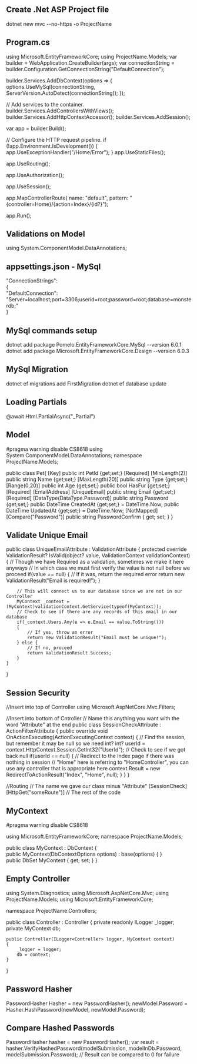 ## Create .Net ASP Project file
dotnet new mvc --no-https -o ProjectName

## Program.cs

using Microsoft.EntityFrameworkCore;
using ProjectName.Models;
var builder = WebApplication.CreateBuilder(args);
var connectionString = builder.Configuration.GetConnectionString("DefaultConnection");

builder.Services.AddDbContext<MyContext>(options =>
{
    options.UseMySql(connectionString, ServerVersion.AutoDetect(connectionString));
});

// Add services to the container.
builder.Services.AddControllersWithViews();
builder.Services.AddHttpContextAccessor();
builder.Services.AddSession();

var app = builder.Build();

// Configure the HTTP request pipeline.
if (!app.Environment.IsDevelopment())
{
    app.UseExceptionHandler("/Home/Error");
}
app.UseStaticFiles();

app.UseRouting();

app.UseAuthorization();

app.UseSession();

app.MapControllerRoute(
    name: "default",
    pattern: "{controller=Home}/{action=Index}/{id?}");

app.Run();

## Validations on Model

using System.ComponentModel.DataAnnotations;

## appsettings.json - MySql

"ConnectionStrings":    
    {        
        "DefaultConnection": "Server=localhost;port=3306;userid=root;password=root;database=monsterdb;"    
    }

## MySql commands setup

dotnet add package Pomelo.EntityFrameworkCore.MySql --version 6.0.1
dotnet add package Microsoft.EntityFrameworkCore.Design --version 6.0.3

## MySql Migration

dotnet ef migrations add FirstMigration
dotnet ef database update

## Loading Partials
@await Html.PartialAsync("_Partial")

## Model

#pragma warning disable CS8618
using System.ComponentModel.DataAnnotations;
namespace ProjectName.Models;

public class Pet{
    [Key]
    public int PetId {get;set;}
    [Required]
    [MinLength(2)]
    public string Name {get;set;}
    [MaxLength(20)]
    public string Type {get;set;}
    [Range(0,20)]
    public int Age {get;set;}
    public bool HasFur {get;set;}
    [Required]
    [EmailAddress]
    [UniqueEmail]
    public string Email {get;set;}
    [Required]
    [DataType(DataType.Password)]
    public string Password {get;set;}
    public DateTime CreatedAt {get;set;} = DateTime.Now;
    public DateTime UpdatedAt {get;set;} = DateTime.Now;
    [NotMapped]
    [Compare("Password")]
    public string PasswordConfirm { get; set; }
}

## Validate Unique Email

public class UniqueEmailAttribute : ValidationAttribute
{
    protected override ValidationResult? IsValid(object? value, ValidationContext validationContext)
    {
    	// Though we have Required as a validation, sometimes we make it here anyways
    	// In which case we must first verify the value is not null before we proceed
        if(value == null)
        {
    	    // If it was, return the required error
            return new ValidationResult("Email is required!");
        }
    
    	// This will connect us to our database since we are not in our Controller
        MyContext _context = (MyContext)validationContext.GetService(typeof(MyContext));
        // Check to see if there are any records of this email in our database
    	if(_context.Users.Any(e => e.Email == value.ToString()))
        {
    	    // If yes, throw an error
            return new ValidationResult("Email must be unique!");
        } else {
    	    // If no, proceed
            return ValidationResult.Success;
        }
    }
}

## Session Security

//Insert into top of Controller
using Microsoft.AspNetCore.Mvc.Filters;

//Insert into bottom of Cntroller
// Name this anything you want with the word "Attribute" at the end
public class SessionCheckAttribute : ActionFilterAttribute
{
    public override void OnActionExecuting(ActionExecutingContext context)
    {
        // Find the session, but remember it may be null so we need int?
        int? userId = context.HttpContext.Session.GetInt32("UserId");
        // Check to see if we got back null
        if(userId == null)
        {
            // Redirect to the Index page if there was nothing in session
            // "Home" here is referring to "HomeController", you can use any controller that is appropriate here
            context.Result = new RedirectToActionResult("Index", "Home", null);
        }
    }
}

//Routing
// The name we gave our class minus "Attribute"
[SessionCheck]
[HttpGet("someRoute")]
// The rest of the code



## MyContext

#pragma warning disable CS8618

using Microsoft.EntityFrameworkCore;
namespace ProjectName.Models;

public class MyContext : DbContext 
{   
    public MyContext(DbContextOptions options) : base(options) { }      
    public DbSet<Model> MyContext { get; set; } 
}

## Empty Controller

using System.Diagnostics;
using Microsoft.AspNetCore.Mvc;
using ProjectName.Models;
using Microsoft.EntityFrameworkCore;

namespace ProjectName.Controllers;

public class Controller : Controller
{
    private readonly ILogger<Controller> _logger;
    private MyContext db;

    public Controller(ILogger<Controller> logger, MyContext context)
    {
        _logger = logger;
        db = context;
    }

}

## Password Hasher

PasswordHasher<Model> Hasher = new PasswordHasher<Model>();
newModel.Password = Hasher.HashPassword(newModel, newModel.Password);

## Compare Hashed Passwords

PasswordHasher<Model> hasher = new PasswordHasher<Model>();
var result = hasher.VerifyHashedPassword(modelSubmission, modelInDb.Password, modelSubmission.Password);
// Result can be compared to 0 for failure
